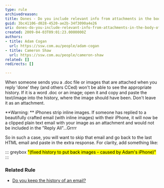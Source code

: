 ```yaml
---
type: rule
archivedreason: 
title: Dones - Do you include relevant info from attachments in the body of the email?
guid: 3bc41106-d028-4520-ae2b-34f3090a4e26
uri: dones-do-you-include-relevant-info-from-attachments-in-the-body-of-the-email
created: 2009-04-03T09:01:23.0000000Z
authors:
- title: Adam Cogan
  url: https://ssw.com.au/people/adam-cogan
- title: Cameron Shaw
  url: https://ssw.com.au/people/cameron-shaw
related: []
redirects: []

---
```


When someone sends you a .doc file or images that are attached when you reply 'done' they (and others CCed) won't be able to see the appropriate history. If it is a word .doc or an image; open it and copy and paste the text/image into the history, where the image should have been. Don't leave it as an attachment.

<!--endintro-->

**Warning: ** iPhones strip inline images. If someone has replied to a beautifully crafted email (with inline images) with their iPhone, it will now be a clipped plain text email with your image as an attachment and would not be included in the "Reply All"...Grrrr

So in such a case, you will want to skip that email and go back to the last HTML email and paste in the extra response. For clarity, add something like:

::: greybox
<mark>&quot;(fixed history to put back images - caused by Adam's iPhone)&quot;</mark>
:::

### Related Rule




* [Do you keep the history of an email?](/do-you-keep-the-history-of-an-email)
